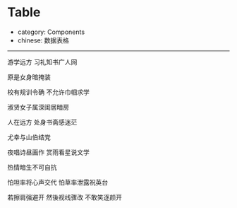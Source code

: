 # Table

- category: Components
- chinese: 数据表格

---

游学远方 习礼知书广人网

原是女身暗掩装

校有规训令确 不允许巾帼求学

淑贤女子属深闺居暗房

人在远方 处身书斋感迷茫

尤幸与山伯结党

夜唱诗昼画作 赏雨看星说文学

热情暗生不可自抗

怕坦率将心声交代 怕草率泄露祝英台

若擦肩强避开 然後视线骤改 不敢笑逐颜开
